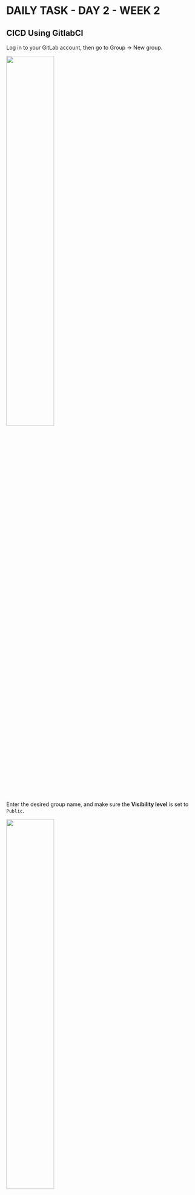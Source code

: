 # DAILY TASK - DAY 2 - WEEK 2

## CICD Using GitlabCI

Log in to your GitLab account, then go to Group -> New group.

<img src="https://github.com/fadil05me/devops20-dumbways-AhmadFadillah/assets/45775729/8e573c71-21f8-464e-9a7c-3994b2da66af" width="50%" />

Enter the desired group name, and make sure the **Visibility level** is set to `Public`.

<img src="https://github.com/fadil05me/devops20-dumbways-AhmadFadillah/assets/45775729/61ef371f-15b8-4ae0-8b74-2013422cdcca" width="50%" />

Next, adjust other settings as needed.

<img src="https://github.com/fadil05me/devops20-dumbways-AhmadFadillah/assets/45775729/84421989-9a2e-4fad-8a65-8ce60781adc8" width="50%" />

Once the group is created, click `Create new project`.

<img src="https://github.com/fadil05me/devops20-dumbways-AhmadFadillah/assets/45775729/58cebef9-88d8-478f-bae1-fe9bbb615e13" width="50%" />

Choose `Create blank project`.

<img src="https://github.com/fadil05me/devops20-dumbways-AhmadFadillah/assets/45775729/ca4978e6-29d1-4ddd-8aa3-4c6c2a861cfb" width="50%" />

Fill in the **Project name** which will become the repository address, and again make sure **Visibility Level** is set to `Public`.

<img src="https://github.com/fadil05me/devops20-dumbways-AhmadFadillah/assets/45775729/58e28ca4-3217-48d4-9772-7d37dc0b8cf3" width="50%" />

After the project is created, you will be redirected to the project dashboard.

<img src="https://github.com/fadil05me/devops20-dumbways-AhmadFadillah/assets/45775729/253ea7bf-5676-46d4-b72c-db90e76e8b31" width="50%" />

Click `Preferences`.

<img src="https://github.com/fadil05me/devops20-dumbways-AhmadFadillah/assets/45775729/33971147-6cd4-499a-b375-f0d402b5944d" width="50%" />

Then go to `SSH Keys` -> `Add new key`.

<img src="https://github.com/fadil05me/devops20-dumbways-AhmadFadillah/assets/45775729/0eebe32d-2cf9-415e-bbec-02d3b2146cce" width="50%" />

Paste the **public key** from your frontend server.

<img src="https://github.com/fadil05me/devops20-dumbways-AhmadFadillah/assets/45775729/0201e7e6-8f51-4c6c-87df-575b413c98b7" width="50%" />

After that, test the SSH connection from your frontend server:

```
ssh -T git@gitlab.com
```

<img src="https://github.com/fadil05me/devops20-dumbways-AhmadFadillah/assets/45775729/5393dec1-532b-46fd-b8b5-b79d8a0bba9c" width="50%" />

Navigate to the frontend server directory.

<img src="https://github.com/fadil05me/devops20-dumbways-AhmadFadillah/assets/45775729/30a53ba3-07b9-4b41-910f-19c214f75121" width="50%" />

Set up Git with the following command (adjust username and email):
```
git config --global user.name "Team 2" && git config --global user.email "email@gmail.com"
```
<img src="https://github.com/fadil05me/devops20-dumbways-AhmadFadillah/assets/45775729/582b27d5-7107-478d-bfcd-3f3b3cd4fa51" width="50%" />

Initialize and push to the GitLab repository:
```
git init && git remote add origin git@gitlab.com:your_group/your_repo.git && git add . && git commit -m "Initial commit" && git push origin main
```
<img src="https://github.com/fadil05me/devops20-dumbways-AhmadFadillah/assets/45775729/3f0795a4-3bce-4cae-8e16-690bace79271" width="50%" />
<img src="https://github.com/fadil05me/devops20-dumbways-AhmadFadillah/assets/45775729/9ccf2772-e9a3-4a35-aa20-1a0c3fbb3d78" width="50%" />

Confirm your repository now has the pushed files.

<img src="https://github.com/fadil05me/devops20-dumbways-AhmadFadillah/assets/45775729/c65d6c5b-ccb2-4433-80b8-2c9faccd1aed" width="50%" />

Back in the frontend server directory, create a file named `.gitlab-ci.yml`.

<img src="https://github.com/fadil05me/devops20-dumbways-AhmadFadillah/assets/45775729/05cdcde0-61fd-43bd-9a8e-feee1c27f7ec" width="50%" />

Insert the following script (adjust variables accordingly):
```
stages:
  - pull
  - build
  - test
  - deploy

variables:
  GIT_REPOSITORY: "https://gitlab.com/team-2-dumbways/wayshub-frontend.git"
  GIT_BRANCH: "main"

pull:
  stage: pull
  image: alpine:latest
  before_script:
    - apk add --no-cache openssh-client
    - mkdir -p ~/.ssh
    - echo "$SSH_PRIVATE_KEY" > ~/.ssh/id_rsa
    - chmod 600 ~/.ssh/id_rsa
  script:
    - ssh -o StrictHostKeyChecking=no -i ~/.ssh/id_rsa $USERNAME@$BUILD_HOST "git clone --branch $GIT_BRANCH $GIT_REPOSITORY"

build:
  stage: build
  image: alpine:latest
  before_script:
    - apk add --no-cache openssh-client
    - mkdir -p ~/.ssh
    - echo "$SSH_PRIVATE_KEY" > ~/.ssh/id_rsa
    - chmod 600 ~/.ssh/id_rsa
  script:
    - ssh -o StrictHostKeyChecking=no -i ~/.ssh/id_rsa $USERNAME@$BUILD_HOST "
        cd $TEST_DIR &&
        docker build -t $DOCKER_IMAGE -f Dockerfile-prod . &&
        docker login -u $DOCKER_REGISTRY_USERNAME -p $DOCKER_REGISTRY_PASSWORD &&
        docker push $DOCKER_IMAGE"
  dependencies:
    - pull

test:
  stage: test
  image: alpine:latest
  before_script:
    - apk add --no-cache openssh-client
    - mkdir -p ~/.ssh
    - echo "$SSH_PRIVATE_KEY" > ~/.ssh/id_rsa
    - chmod 600 ~/.ssh/id_rsa
  script:
    - ssh -o StrictHostKeyChecking=no -i ~/.ssh/id_rsa $USERNAME@$BUILD_HOST "cd $TEST_DIR && docker run -d --name testcode -p 3009:80 $DOCKER_IMAGE"
    - ssh -o StrictHostKeyChecking=no -i ~/.ssh/id_rsa $USERNAME@$BUILD_HOST "if wget -q --spider http://127.0.0.1:3009/; then echo 'Website up'; else echo 'Website down'; docker rm -f testcode; rm -rf $TEST_DIR; exit 1; fi"
    - ssh -o StrictHostKeyChecking=no -i ~/.ssh/id_rsa $USERNAME@$BUILD_HOST "docker rm -f testcode && rm -rf $TEST_DIR"

deploy:
  stage: deploy
  image: alpine:latest
  before_script:
    - apk add --no-cache openssh-client
    - mkdir -p ~/.ssh
    - echo "$SSH_PRIVATE_KEY" > ~/.ssh/id_rsa
    - chmod 600 ~/.ssh/id_rsa
  script:
    - ssh -o StrictHostKeyChecking=no -i ~/.ssh/id_rsa $USERNAME@$DEPLOY_HOST "cd $DEPLOY_DIR && docker pull $DOCKER_IMAGE && docker compose down && docker compose up -d"
  dependencies:
    - build
  only:
    - main
```


Next, log in to Docker Hub and create a new repository. Set it to `Public`.

<img src="https://github.com/fadil05me/devops20-dumbways-AhmadFadillah/assets/45775729/c07bc95c-255b-4b78-a019-128bacd85150" width="50%" />

<img src="https://github.com/fadil05me/devops20-dumbways-AhmadFadillah/assets/45775729/2651a047-9e29-4186-bf46-0ac52b219a3b" width="50%" />

Go back to GitLab -> Settings -> CI/CD -> Variables -> Expand -> Add Variable.

<img src="https://github.com/fadil05me/devops20-dumbways-AhmadFadillah/assets/45775729/6d638848-cb7d-4461-aa05-b83fc74f66af" width="50%" />

Add all the environment variables needed for the CI/CD process.

<img src="https://github.com/fadil05me/devops20-dumbways-AhmadFadillah/assets/45775729/fbd377e9-8a21-4a5c-bd8a-d8a0c15197f4" width="30%" />

Berikut adalah variable yang dibutuhkan.

<img src="https://github.com/fadil05me/devops20-dumbways-AhmadFadillah/assets/45775729/a6409c40-54dc-4500-b8f6-fecdf8e4c707" width="60%" />

Once done, push the changes to the repository from the frontend server.

<img src="https://github.com/fadil05me/devops20-dumbways-AhmadFadillah/assets/45775729/5df954a7-b0a3-462f-9061-595eaf77fed6" width="70%" />

Check GitLab -> Build -> Pipelines to see the process run automatically.

<img src="https://github.com/fadil05me/devops20-dumbways-AhmadFadillah/assets/45775729/5c1f1887-014a-47c5-9088-1e67c43c165b" width="50%" />

<img src="https://github.com/fadil05me/devops20-dumbways-AhmadFadillah/assets/45775729/343648ac-c315-4e5c-9599-a37810753854" width="70%" />

Once the pipeline completes without errors, you will see a successful status.

<img src="https://github.com/fadil05me/devops20-dumbways-AhmadFadillah/assets/45775729/03ebc06d-5635-4900-b091-38f168fe85bb" width="70%" />

Finally, go to `Settings` -> `Integrations` -> find `Discord Notifications` -> `Configure`.

<img src="https://github.com/fadil05me/devops20-dumbways-AhmadFadillah/assets/45775729/1b3c7c70-41e2-4cc3-b843-dc75f7a62e94" width="70%" />

Make sure `Enable Integration` is checked and all checkboxes are ticked except the last one.

<img src="https://github.com/fadil05me/devops20-dumbways-AhmadFadillah/assets/45775729/0da127a3-7d3d-4660-ba55-24e8199ea345" width="50%" />
